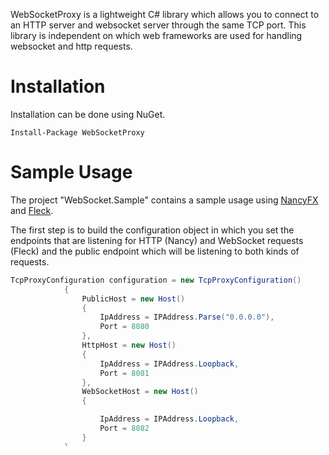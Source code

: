 WebSocketProxy is a lightweight C# library which allows you to connect to an HTTP server and websocket server through the same TCP port.
This library is independent on which web frameworks are used for handling websocket and http requests.

# Installation

Installation can be done using NuGet.

```
Install-Package WebSocketProxy
```

# Sample Usage
The project "WebSocket.Sample" contains a sample usage using [NancyFX](https://github.com/NancyFx/Nancy) and [Fleck](https://github.com/statianzo/Fleck).

The first step is to build the configuration object in which you set the endpoints that are listening for HTTP (Nancy) and WebSocket requests (Fleck) and the public endpoint which will be listening to both kinds of requests. 
```csharp
TcpProxyConfiguration configuration = new TcpProxyConfiguration()
            {
                PublicHost = new Host()
                {
                    IpAddress = IPAddress.Parse("0.0.0.0"),
                    Port = 8080
                },
                HttpHost = new Host()
                {
                    IpAddress = IPAddress.Loopback,
                    Port = 8081
                },
                WebSocketHost = new Host()
                {

                    IpAddress = IPAddress.Loopback,
                    Port = 8082
                }
            };

```
Then, initialize Nancy and Fleck, followed by the WebSocketServer.

```csharp
            using (var nancyHost = new NancyHost(new Uri("http://localhost:8081")))
            using (var websocketServer = new WebSocketServer("ws://0.0.0.0:8082"))
            using (var tcpProxy = new TcpProxyServer(configuration))
            {
                // Initialize Nancy
                nancyHost.Start();
                
                // Initialize Fleck
                websocketServer.Start(connection =>
                {
                    connection.OnOpen = () => Console.WriteLine("Connection on open");
                    connection.OnClose = () => Console.WriteLine("Connection on close");
                    connection.OnMessage = message => Console.WriteLine("Message: " + message);
                });

                // Initialize the proxy
                tcpProxy.Start();

                Console.WriteLine("Press [Enter] to stop");
                Console.ReadLine();
            }
```
By pointing the web browser to the port 8080, you will receive an html page which initializes a websocket connection.

# SSL Support
This library supports HTTPS and WSS. Simply pass the certificate path and password in the configuration object and all incoming requests will be unencrypted and routed to the corresponding library.

